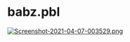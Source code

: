 # babz.pbl
[![Screenshot-2021-04-07-003529.png](https://i.postimg.cc/7Lgz3vmh/Screenshot-2021-04-07-003529.png)](https://postimg.cc/t147bc0G)
